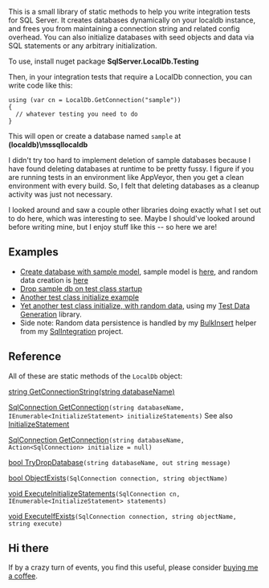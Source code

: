 This is a small library of static methods to help you write integration tests for SQL Server. It creates databases dynamically on your localdb instance, and frees you from maintaining a connection string and related config overhead. You can also initialize databases with seed objects and data via SQL statements or any arbitrary initialization.

To use, install nuget package **SqlServer.LocalDb.Testing**

Then, in your integration tests that require a LocalDb connection, you can write code like this:

```
using (var cn = LocalDb.GetConnection("sample"))
{
  // whatever testing you need to do
}
```
This will open or create a database named `sample` at **(localdb)\mssqllocaldb**

I didn't try too hard to implement deletion of sample databases because I have found deleting databases at runtime to be pretty fussy. I figure if you are running tests in an environment like AppVeyor, then you get a clean environment with every build. So, I felt that deleting databases as a cleanup activity was just not necessary.

I looked around and saw a couple other libraries doing exactly what I set out to do here, which was interesting to see. Maybe I should've looked around before writing mine, but I enjoy stuff like this -- so here we are!

## Examples
- [Create database with sample model](https://github.com/adamosoftware/SqlIntegration/blob/master/Testing/SqlMigratorTest.cs#L44), sample model is [here](https://github.com/adamosoftware/SqlIntegration/blob/master/Testing/SqlMigratorTest.cs#L177), and random data creation is [here](https://github.com/adamosoftware/SqlIntegration/blob/master/Testing/SqlMigratorTest.cs#L127)
- [Drop sample db on test class startup](https://github.com/adamosoftware/SqlIntegration/blob/master/Testing/SqlMigratorTest.cs#L28)
- [Another test class initialize example](https://github.com/adamosoftware/Dapper.CX/blob/master/Tests/SqlServer/SqlServerIntegration.cs#L17)
- [Yet another test class initialize, with random data](https://github.com/adamosoftware/Dapper.QX/blob/master/Testing/ExecutionSqlServer.cs#L25), using my [Test Data Generation](https://github.com/adamosoftware/TestDataGen) library.
- Side note: Random data persistence is handled by my [BulkInsert](https://github.com/adamosoftware/SqlIntegration/blob/master/SqlIntegration.Library/BulkInsert.cs) helper from my [SqlIntegration](https://github.com/adamosoftware/SqlIntegration) project.

## Reference
All of these are static methods of the `LocalDb` object:

[string GetConnectionString(string databaseName)](https://github.com/adamosoftware/SqlServer.LocalDb/blob/master/SqlServer.LocalDb/LocalDb.cs#L13)

[SqlConnection GetConnection](https://github.com/adamosoftware/SqlServer.LocalDb/blob/master/SqlServer.LocalDb/LocalDb.cs#L18)`(string databaseName, IEnumerable<InitializeStatement> initializeStatements)` See also [InitializeStatement](https://github.com/adamosoftware/SqlServer.LocalDb/blob/master/SqlServer.LocalDb/Models/InitializeStatement.cs)

[SqlConnection GetConnection](https://github.com/adamosoftware/SqlServer.LocalDb/blob/master/SqlServer.LocalDb/LocalDb.cs#L53)`(string databaseName, Action<SqlConnection> initialize = null)`

[bool TryDropDatabase](https://github.com/adamosoftware/SqlServer.LocalDb/blob/master/SqlServer.LocalDb/LocalDb.cs#L94)`(string databaseName, out string message)`

[bool ObjectExists](https://github.com/adamosoftware/SqlServer.LocalDb/blob/master/SqlServer.LocalDb/LocalDb.cs#L143)`(SqlConnection connection, string objectName)`

[void ExecuteInitializeStatements](https://github.com/adamosoftware/SqlServer.LocalDb/blob/master/SqlServer.LocalDb/LocalDb.cs#L26)`(SqlConnection cn, IEnumerable<InitializeStatement> statements)`

[void ExecuteIfExists](https://github.com/adamosoftware/SqlServer.LocalDb/blob/master/SqlServer.LocalDb/LocalDb.cs#L159)`(SqlConnection connection, string objectName, string execute)`

## Hi there
If by a crazy turn of events, you find this useful, please consider [buying me a coffee](https://paypal.me/adamosoftware).
